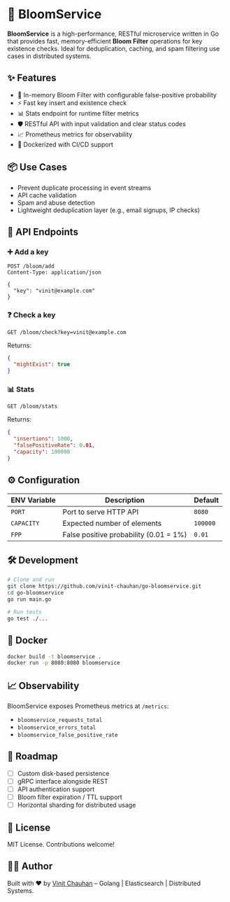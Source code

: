 # 🌸 BloomService

**BloomService** is a high-performance, RESTful microservice written in Go that provides fast, memory-efficient **Bloom Filter** operations for key existence checks. Ideal for deduplication, caching, and spam filtering use cases in distributed systems.

## ✨ Features

- 🧠 In-memory Bloom Filter with configurable false-positive probability
- ⚡ Fast key insert and existence check
- 📊 Stats endpoint for runtime filter metrics
- 🛡️ RESTful API with input validation and clear status codes
- 📈 Prometheus metrics for observability
- 🐳 Dockerized with CI/CD support

## 📦 Use Cases

- Prevent duplicate processing in event streams
- API cache validation
- Spam and abuse detection
- Lightweight deduplication layer (e.g., email signups, IP checks)

## 🚀 API Endpoints

### ➕ Add a key
```http
POST /bloom/add
Content-Type: application/json

{
  "key": "vinit@example.com"
}
````

### ❓ Check a key

```http
GET /bloom/check?key=vinit@example.com
```

Returns:

```json
{
  "mightExist": true
}
```

### 📊 Stats

```http
GET /bloom/stats
```

Returns:

```json
{
  "insertions": 1000,
  "falsePositiveRate": 0.01,
  "capacity": 100000
}
```

## ⚙️ Configuration

| ENV Variable | Description                            | Default  |
| ------------ | -------------------------------------- | -------- |
| `PORT`       | Port to serve HTTP API                 | `8080`   |
| `CAPACITY`   | Expected number of elements            | `100000` |
| `FPP`        | False positive probability (0.01 = 1%) | `0.01`   |

## 🛠️ Development

```bash
# Clone and run
git clone https://github.com/vinit-chauhan/go-bloomservice.git
cd go-bloomservice
go run main.go
```

```bash
# Run tests
go test ./...
```

## 🐳 Docker

```bash
docker build -t bloomservice .
docker run -p 8080:8080 bloomservice
```

## 📈 Observability

BloomService exposes Prometheus metrics at `/metrics`:

* `bloomservice_requests_total`
* `bloomservice_errors_total`
* `bloomservice_false_positive_rate`

## 🧪 Roadmap

* [ ] Custom disk-based persistence
* [ ] gRPC interface alongside REST
* [ ] API authentication support
* [ ] Bloom filter expiration / TTL support
* [ ] Horizontal sharding for distributed usage

## 📄 License
MIT License. Contributions welcome!

## 👨‍💻 Author
Built with ❤️ by [Vinit Chauhan](https://github.com/vinit-chauhan) – Golang | Elasticsearch | Distributed Systems.
